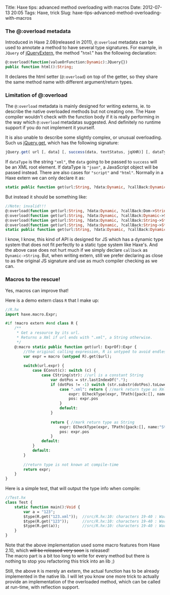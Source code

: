 Title: Haxe tips: advanced method overloading with macros
Date: 2012-07-13 20:05
Tags: Haxe, trick
Slug: haxe-tips-advanced-method-overloading-with-macros

### The @:overload metadata

Introduced in Haxe 2.08(released in 2011), `@:overload` metadata
can be used to annotate a method to have several type signatures. For
example, in `JQuery` of
[jQueryExtern][], the method "`html`" has the
following declaration:

```haxe
@:overload(function(valueOrFunction:Dynamic):JQuery{})
public function html():String;
```

It declares the html setter (`@:overload`) on top
of the getter, so they share the same method name with different
argument/return types.

### Limitation of @:overload

The `@:overload`
metadata is mainly designed for writing externs, ie. to describe the
native overloaded methods but not creating one. The Haxe compiler
wouldn't check with the function body if it is really performing in the
way which `@:overload` metadatas
suggested. And definitely no runtime support if you do not implement it
yourself.

It is also unable to describe some slightly complex, or unusual
overloading. Such us [jQuery.get][], which has the following signature:

```javascript
jQuery.get( url [, data] [, success(data, textStatus, jqXHR)] [, dataType] )
```

If `dataType` is
the string `"xml"`, the `data` going to be
passed to `success` will be an
XML root element. If dataType is `"json"`, a JavaScript
object will be passed instead. There are also cases for `"script"` and `"html"`. Normally in
a Haxe extern we can only declare it as:

```haxe
static public function get(url:String, ?data:Dynamic, ?callBack:Dynamic->String->JqXHR->Void, ?dataType:String):JqXHR;
```

But instead it should be something like:

```haxe
//Note: invalid!!!
@:overload(function get(url:String, ?data:Dynamic, ?callBack:Dom->String->JqXHR->Void, ?dataType:"xml"):JqXHR {})
@:overload(function get(url:String, ?data:Dynamic, ?callBack:Dynamic->String->JqXHR->Void, ?dataType:"json"):JqXHR {})
@:overload(function get(url:String, ?data:Dynamic, ?callBack:String->String->JqXHR->Void, ?dataType:"script"):JqXHR {})
@:overload(function get(url:String, ?data:Dynamic, ?callBack:String->String->JqXHR->Void, ?dataType:"html"):JqXHR {})
static public function get(url:String, ?data:Dynamic, ?callBack:Dynamic->String->JqXHR->Void, ?dataType:String):JqXHR;
```

I know, I know, this kind of API is designed for JS which has a dynamic
type system that does not fit perfectly to a static type system like
Haxe's. And the above case does not hurt much if we simply declare `callback` as `Dynamic->String`.
But, when writing extern, still we prefer declaring as close to as the
original JS signature and use as much compiler checking as we can.

### Macros to the rescue!

Yes, macros can improve that!

Here is a demo extern class `R` that I make up:

```haxe
//R.hx
import haxe.macro.Expr;

#if !macro extern #end class R {
    /**
     * Get a resource by its url.
     * Returns a Xml if url ends with ".xml", a String otherwise.
     */
    @:macro static public function get(url: ExprOf):Expr {
        //the original calling expression, R is untyped to avoid endless loop in this macro
        var expr = macro (untyped R).get($url);
        
        switch(url.expr) {
            case EConst(c): switch (c) {
                case CString(str): //url is a constant String
                    var dotPos = str.lastIndexOf(".");
                    if (dotPos != -1) switch (str.substr(dotPos).toLowerCase()) {
                        case ".xml": return { //mark return type as Xml
                            expr: ECheckType(expr, TPath({pack:[], name:"Xml", params: []})),
                            pos: expr.pos
                        }
                        default:
                    }
                    
                    return { //mark return type as String
                        expr: ECheckType(expr, TPath({pack:[], name:"String", params: []})),
                        pos: expr.pos
                    }
                default:
            }
            default:
        }
        
        //return type is not known at compile-time
        return expr;
    }
}
```

Here is a simple test, that will output the type info when compile:

```haxe
//Test.hx
class Test {
    static function main():Void {
        var a = "123";
        $type(R.get("123.xml"));  //src/R.hx:10: characters 19-40 : Warning : Xml
        $type(R.get("123"));      //src/R.hx:10: characters 19-40 : Warning : String
        $type(R.get(a));          //src/R.hx:10: characters 19-40 : Warning : Unknown<0>
    }
}
```

Note that the above implementation used some macro features from Haxe
2.10, which <del>will be released very soon</del> is released!  
The macro part is a bit too long to write for every method but there is
nothing to stop you refactoring this trick into an lib ;)

Still, the above `R` is merely an
extern, the actual function has to be already implemented in the native
lib. I will let you know one more trick to actually provide an
implementation of the overloaded method, which can be called at
run-time, with reflection support.

  [jQueryExtern]: https://github.com/andyli/jQueryExternForHaxe/
  [jQuery.get]: http://api.jquery.com/jQuery.get/
